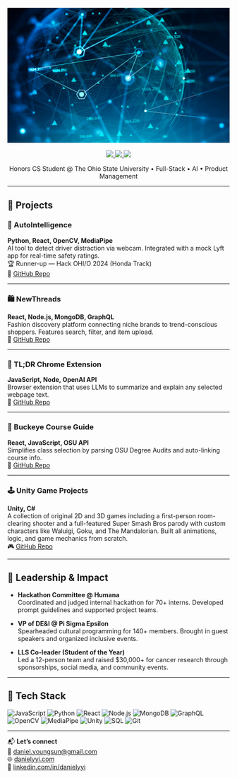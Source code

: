 ![Banner](images/banner.jpeg)

<p align="center">
  <a href="https://danielyyi.com" target="_blank">
    <img src="https://img.shields.io/static/v1?label=|&message=PORTFOLIO&color=23555f&style=plastic&logo=react&logo-color=white"/>
  </a>
  <a href="https://linkedin.com/in/danielyyi" target="_blank">
    <img src="https://img.shields.io/static/v1?label=|&message=LINKEDIN&color=cdf998&style=plastic&logo=linkedin&logo-color=white"/>
  </a>
  <a href="mailto:daniel.youngsun@gmail.com">
    <img src="https://img.shields.io/static/v1?label=|&message=EMAIL&color=23555f&style=plastic&logo=gmail&logo-color=white"/>
  </a>
</p>

<p align="center">
  Honors CS Student @ The Ohio State University • Full-Stack • AI • Product Management
</p>

---

## 🚀 Projects

### 🎯 AutoIntelligence  
**Python, React, OpenCV, MediaPipe**  
AI tool to detect driver distraction via webcam. Integrated with a mock Lyft app for real-time safety ratings.  
🏆 Runner-up — Hack OHI/O 2024 (Honda Track)  
🔗 [GitHub Repo](https://github.com/danielyyi/AutoIntelligence)

---

### 🛍️ NewThreads  
**React, Node.js, MongoDB, GraphQL**  
Fashion discovery platform connecting niche brands to trend-conscious shoppers. Features search, filter, and item upload.  
🔗 [GitHub Repo](https://github.com/danielyyi/NewThreads)

---

### 🧠 TL;DR Chrome Extension  
**JavaScript, Node, OpenAI API**  
Browser extension that uses LLMs to summarize and explain any selected webpage text.  
🔗 [GitHub Repo](https://github.com/danielyyi/tldr-extension)

---

### 📘 Buckeye Course Guide  
**React, JavaScript, OSU API**  
Simplifies class selection by parsing OSU Degree Audits and auto-linking course info.  
🔗 [GitHub Repo](https://github.com/danielyyi/buckeye-course-guide)

---

### 🕹️ Unity Game Projects  
**Unity, C#**  
A collection of original 2D and 3D games including a first-person room-clearing shooter and a full-featured Super Smash Bros parody with custom characters like Waluigi, Goku, and The Mandalorian. Built all animations, logic, and game mechanics from scratch.  
🎮 [GitHub Repo](https://github.com/danielyyi/super-copyright-bros)

---

## 🧠 Leadership & Impact

- **Hackathon Committee @ Humana**  
  Coordinated and judged internal hackathon for 70+ interns. Developed prompt guidelines and supported project teams.

- **VP of DE&I @ Pi Sigma Epsilon**  
  Spearheaded cultural programming for 140+ members. Brought in guest speakers and organized inclusive events.

- **LLS Co-leader (Student of the Year)**  
  Led a 12-person team and raised $30,000+ for cancer research through sponsorships, social media, and community events.

---

## 🧰 Tech Stack

![JavaScript](https://img.shields.io/badge/-JavaScript-23555f?style=plastic&logo=javascript)
![Python](https://img.shields.io/badge/-Python-285f65?style=plastic&logo=python)
![React](https://img.shields.io/badge/-React-316c5e?style=plastic&logo=react)
![Node.js](https://img.shields.io/badge/-Node.js-3c7f5d?style=plastic&logo=node.js)
![MongoDB](https://img.shields.io/badge/-MongoDB-4a935c?style=plastic&logo=mongodb)
![GraphQL](https://img.shields.io/badge/-GraphQL-52985b?style=plastic&logo=graphql)
![OpenCV](https://img.shields.io/badge/-OpenCV-98bf53?style=plastic&logo=opencv)
![MediaPipe](https://img.shields.io/badge/-MediaPipe-cdd148?style=plastic)
![Unity](https://img.shields.io/badge/-Unity-555555?style=plastic&logo=unity)
![SQL](https://img.shields.io/badge/-SQL-bbb111?style=plastic&logo=postgresql)
![Git](https://img.shields.io/badge/-Git-cbb148?style=plastic&logo=git)

---

📬 **Let’s connect**  
📩 [daniel.youngsun@gmail.com](mailto:daniel.youngsun@gmail.com)  
🌐 [danielyyi.com](https://danielyyi.com)  
🔗 [linkedin.com/in/danielyyi](https://linkedin.com/in/danielyyi)
